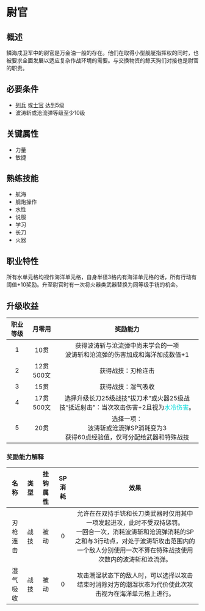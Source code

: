 # 尉官

## 概述

鳞海戍卫军中的尉官是万金油一般的存在。他们在取得小型舰艇指挥权的同时，也被要求全面发展以适应复杂作战环境的需要。与交换物资的鲸天狗们对接也是尉官的职责。

## 必要条件

* <a href="../enlistedpersonnel" target="_blank">列兵</a>
或<a href="../noncommissionedofficer" target="_blank">士官</a>
达到5级
* 波涛斩或沧流弹等级至少10级

## 关键属性

* 力量
* 敏捷

## 熟练技能

* 航海
* 舰炮操作
* 水性
* 说服
* 学习
* 长刀
* 火器

## 职业特性

所有水单元格均视作海洋单元格，自身半径3格内有海洋单元格的话，所有行动有阈值+10奖励。升至尉官时有一次将火器类武器替换为同等级手铳的机会。

## 升级收益

职业等级|月零用|奖励能力
:--:|:--:|:--:
1|10贯|获得波涛斩与沧流弹中尚未学会的一项<br>波涛斩和沧流弹的伤害加成和海洋加成数值+1
2|12贯500文|获得战技：刃枪连击
3|15贯|获得战技：湿气吸收
4|17贯500文| 选择升级长刀25级战技“拔刀术”或火器25级战技“抵近射击”：当次攻击伤害+2且视为<font color="#00dbdb">水冷伤害</font>。
5|20贯|选择一项：<br>波涛斩或沧流弹SP消耗变为3<br>获得60点经验值，仅可分配给武器和特殊战技

### 奖励能力解释

名称|类型|挂钩属性|SP消耗|效果
:--:|:--:|:--:|:--:|:--:
刃枪连击|战技|被动|0|允许在在双持手铳和长刀类武器时仅用其中一项发起进攻，此时不受双持惩罚。<br>一回合一次，消耗波涛斩和沧流弹消耗的SP之和与3行动点，对处于波涛斩攻击范围内的一个敌人分别使用一次不算在特殊战技使用次数内的波涛斩和沧流弹。
湿气吸收|战技|被动|0|攻击潮湿状态下的敌人时，可以选择以攻击结束时消除对方的潮湿状态为代价使此次攻击视为在海洋单元格上进行。



